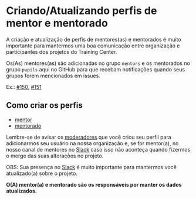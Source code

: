 # Criando/Atualizando perfis de mentor e mentorado

A criação e atualização de perfis de mentores(as) e mentorados é muito importante para mantermos uma boa comunicação entre organização e participantes dos projetos do Training Center.


Os(As) mentores(as) são adicionadas no grupo `mentors` e os mentorados no grupo `pupils` aqui no GitHub para que recebam notificações quando seus grupos forem mencionados em issues.


Ex.: [#150](https://github.com/training-center/mentoria/issues/150), [#151](https://github.com/training-center/mentoria/issues/151)


## Como criar os perfis


- [mentor](CREATE_MENTOR_PROFILE.md)
- [mentorado](CREATE_PUPIL_PROFILE.md)


Lembre-se de avisar os [moderadores](/MODERATORS.md) que você criou seu perfil para adicionarmos seu usuário na nossa organização e, se for mentor(a), no nosso canal de mentores no [Slack](https://ctgroups.herokuapp.com/) caso isso não aconteça quando fizermos o merge das suas alterações no projeto.


OBS: Sua presença no [Slack](https://ctgroups.herokuapp.com/) é muito importante para mantermos você atualizado(a) sobre o projeto.


**O(A) mentor(a) e mentorado são os responsáveis por manter os dados atualizados.**
